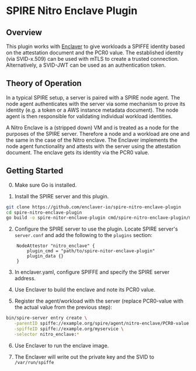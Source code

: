 # SPIRE Nitro Enclave Plugin

## Overview

This plugin works with [Enclaver](https://enclaver.io) to give workloads a SPIFFE identity based on the attestation document and the PCR0 value.
The established identity (via SVID-x.509) can be used with mTLS to create a trusted connection. Alternatively, a SVID-JWT can be used as an authentication token.

## Theory of Operation

In a typical SPIRE setup, a server is paired with a SPIRE node agent.
The node agent authenticates with the server via some mechanism to prove its identity (e.g. a token or a AWS instance metadata document).
The node agent is then responsible for validating individual workload identities.

A Nitro Enclave is a (stripped down) VM and is treated as a node for the purposes of the SPIRE server.
Therefore a node and a workload are one and the same in the case of the Nitro enclave.
The Enclaver implements the node agent functionality and attests with the server using the attestation document.
The enclave gets its identity via the PCR0 value.

## Getting Started
0. Make sure Go is installed.

1. Install the SPIRE server and this plugin.
```bash
git clone https://github.com/enclaver-io/spire-nitro-enclave-plugin
cd spire-nitro-enclave-plugin
go build -o spire-nitor-enclave-plugin cmd/spire-nitro-enclave-plugin/main.go
```

2. Configure the SPIRE server to use the plugin. Locate SPIRE server's `server.conf` and add the following to the `plugins` section:
```hcl
    NodeAttestor "nitro_enclave" {
        plugin_cmd = "path/to/spire-nitor-enclave-plugin"
        plugin_data {}
    }
```

3. In enclaver.yaml, configure SPIFFE and specify the SPIRE server address.

4. Use Enclaver to build the enclave and note its PCR0 value.

5. Register the agent/workload with the server (replace PCR0-value with the actual value from the previous step):
```bash
bin/spire-server entry create \
   -parentID spiffe://example.org/spire/agent/nitro-enclave/PCR0-value \
   -spiffeID spiffe://example.org/myservice \
   -selector nitro_enclave:*
```

6. Use Enclaver to run the enclave image.

7. The Enclaver will write out the private key and the SVID to `/var/run/spiffe`
